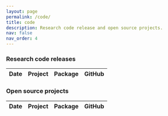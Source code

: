 ```yaml
---
layout: page
permalink: /code/
title: code
description: Research code release and open source projects.
nav: false
nav_order: 4
---
```


### Research code releases

<table id="table" data-toggle="table" data-url="{{ '/assets/json/table_data_research.json' | relative_url }}">
  <thead>
    <tr>
      <th data-field="date">Date</th>
      <th data-field="project">Project</th>
      <th data-field="package">Package</th>
      <th data-field="github">GitHub</th>
    </tr>
  </thead>
</table>

<p></p>


### Open source projects

<table id="table" data-toggle="table" data-url="{{ '/assets/json/table_data_opensource.json' | relative_url }}">
  <thead>
    <tr>
      <th data-field="date">Date</th>
      <th data-field="project">Project</th>
      <th data-field="package">Package</th>
      <th data-field="github">GitHub</th>
    </tr>
  </thead>
</table>


<p></p>

